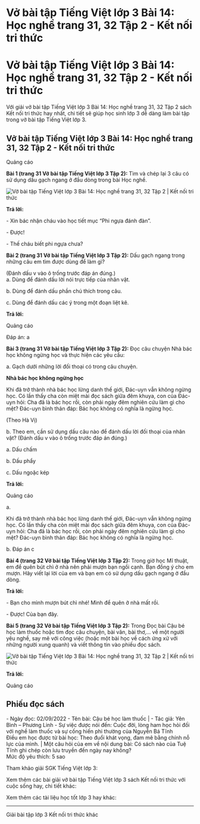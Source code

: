 # Vở bài tập Tiếng Việt lớp 3 Bài 14: Học nghề trang 31, 32 Tập 2 - Kết nối tri thức

# Vở bài tập Tiếng Việt lớp 3 Bài 14: Học nghề trang 31, 32 Tập 2 - Kết nối tri thức

Với giải vở bài tập Tiếng Việt lớp 3 Bài 14: Học nghề trang 31, 32 Tập 2 sách Kết nối tri thức hay nhất, chi tiết sẽ giúp học sinh lớp 3 dễ dàng làm bài tập trong vở bài tập Tiếng Việt lớp 3.

## Vở bài tập Tiếng Việt lớp 3 Bài 14: Học nghề trang 31, 32 Tập 2 - Kết nối tri thức

Quảng cáo

**Bài 1 (trang 31 Vở bài tập Tiếng Việt lớp 3 Tập 2):** Tìm và chép lại 3 câu có sử dụng dấu gạch ngang ở đầu dòng trong bài Học nghề.

![Vở bài tập Tiếng Việt lớp 3 Bài 14: Học nghề trang 31, 32 Tập 2 | Kết nối tri thức](https://vietjack.com/vbt-tieng-viet-3-kn/images/bai-14-hoc-nghe-140414.PNG)

**Trả lời:**

\- Xin bác nhận cháu vào học tiết mục “Phi ngựa đánh đàn”.

\- Được!

\- Thế cháu biết phi ngựa chưa?

**Bài 2 (trang 31 Vở bài tập Tiếng Việt lớp 3 Tập 2):** Dấu gạch ngang trong những câu em tìm được dùng để làm gì?

(Đánh dấu v vào ô trống trước đáp án đúng.)  
a. Dùng để đánh dấu lời nói trực tiếp của nhân vật.

b. Dùng để đánh dấu phần chú thích trong câu.

c. Dùng để đánh dấu các ý trong một đoạn liệt kê.

**Trả lời:**

Quảng cáo

Đáp án: a

**Bài 3 (trang 31 Vở bài tập Tiếng Việt lớp 3 Tập 2):** Đọc câu chuyện Nhà bác học không ngừng học và thực hiện các yêu cầu:

a. Gạch dưới những lời đối thoại có trong câu chuyện.

**Nhà bác học không ngừng học**

Khi đã trở thành nhà bác học lừng danh thế giới, Đác-uyn vẫn không ngừng học. Có lần thấy cha còn miệt mài đọc sách giữa đêm khuya, con của Đác-uyn hỏi: Cha đã là bác học rồi, còn phải ngày đêm nghiên cứu làm gì cho mệt? Đác-uyn bình thản đáp: Bác học không có nghĩa là ngừng học.

(Theo Hà Vị)

b. Theo em, cần sử dụng dấu câu nào để đánh dấu lời đối thoại của nhân vật? (Đánh dấu v vào ô trống trước đáp án đúng.)

a. Dấu chấm

b. Dấu phẩy

c. Dấu ngoặc kép

**Trả lời:**

Quảng cáo

a.

Khi đã trở thành nhà bác học lừng danh thế giới, Đác-uyn vẫn không ngừng học. Có lần thấy cha còn miệt mài đọc sách giữa đêm khuya, con của Đác-uyn hỏi: Cha đã là bác học rồi, còn phải ngày đêm nghiên cứu làm gì cho mệt? Đác-uyn bình thản đáp: Bác học không có nghĩa là ngừng học.

b. Đáp án c

**Bài 4 (trang 32 Vở bài tập Tiếng Việt lớp 3 Tập 2):** Trong giờ học Mĩ thuật, em để quên bút chì ở nhà nên phải mượn bạn ngồi cạnh. Bạn đồng ý cho em mượn. Hãy viết lại lời của em và bạn em có sử dụng dấu gạch ngang ở đầu dòng.

**Trả lời:**

\- Bạn cho mình mượn bút chì nhé! Mình để quên ở nhà mất rồi.

\- Được! Của bạn đây.

**Bài 5 (trang 32 Vở bài tập Tiếng Việt lớp 3 Tập 2):** Trong Đọc bài Cậu bé học làm thuốc hoặc tìm đọc câu chuyện, bài văn, bài thơ,... về một người yêu nghề, say mê với công việc (hoặc một bài học về cách ứng xử với những người xung quanh) và viết thông tin vào phiếu đọc sách.

![Vở bài tập Tiếng Việt lớp 3 Bài 14: Học nghề trang 31, 32 Tập 2 | Kết nối tri thức](https://vietjack.com/vbt-tieng-viet-3-kn/images/bai-14-hoc-nghe-140413.PNG)

**Trả lời:**

Quảng cáo

**Phiếu đọc sách**  
---  
\- Ngày đọc: 02/09/2022 \- Tên bài: Cậu bé học làm thuốc |  \- Tác giả: Yên Bình – Phương Linh \- Sự việc được nói đến: Cuộc đời, lòng ham học hỏi đối với nghề làm thuốc và sự cống hiến phi thường của Nguyễn Bá Tĩnh  
Điều em học được từ bài học: Theo đuổi khát vọng, đam mê bằng chính nỗ lực của mình. | Một câu hỏi của em về nội dung bài: Có sách nào của Tuệ Tĩnh ghi chép còn lưu truyền đến ngày nay không?  
Mức độ yêu thích: 5 sao  
  
Tham khảo giải SGK Tiếng Việt lớp 3:

Xem thêm các bài giải vở bài tập Tiếng Việt lớp 3 sách Kết nối tri thức với cuộc sống hay, chi tiết khác:

Xem thêm các tài liệu học tốt lớp 3 hay khác:

* * *

Giải bài tập lớp 3 Kết nối tri thức khác
